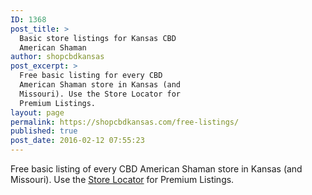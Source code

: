 ```yaml
---
ID: 1368
post_title: >
  Basic store listings for Kansas CBD
  American Shaman
author: shopcbdkansas
post_excerpt: >
  Free basic listing for every CBD
  American Shaman store in Kansas (and
  Missouri). Use the Store Locator for
  Premium Listings.
layout: page
permalink: https://shopcbdkansas.com/free-listings/
published: true
post_date: 2016-02-12 07:55:23
---
```

<!-- wp:paragraph -->
<p>Free basic listing of every CBD American Shaman store in Kansas (and Missouri). Use the <a href="/">Store Locator</a> for Premium Listings. </p>
<!-- /wp:paragraph -->